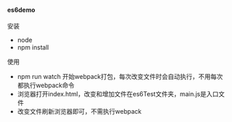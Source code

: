 #### es6demo

安装

* node
* npm install

使用

* npm run watch 开始webpack打包，每次改变文件时会自动执行，不用每次都执行webpack命令
* 浏览器打开index.html，改变和增加文件在es6Test文件夹，main.js是入口文件
* 改变文件刷新浏览器即可，不需执行webpack